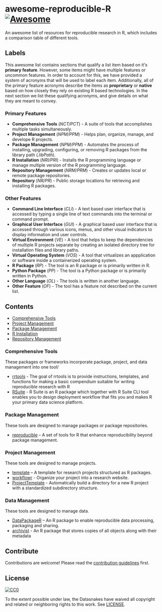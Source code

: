 # awesome-reproducible-R [![Awesome][awesome-badge]](https://github.com/sindresorhus/awesome)

An awesome list of resources for reproducible research in R, which includes a comparison table of different tools.

## Labels

This awesome list contains sections that qualify a list item based on it's __primary feature__.  However, some items might have multiple features or uncommon features.  In order to account for this, we have provided a system of acronyms that will be used to label each item.  Additionally, all of the primary feature acronyms describe the items as __proprietary__ or __native__ based on how closely they rely on existing R based technologies.  In the next section we list these qualifying acronyms, and give details on what they are meant to convey.

### Primary Features

* __Comprehensive Tools__ (_NCT/PCT_) - A suite of tools that accomplishes multiple tasks simultaneously.
* __Project Management__ (_NPM/PPM_) - Helps plan, organize, manage, and develope R projects.
* __Package Management__ (_NPM/PPM_) - Automates the process of installing, upgrading, configuring, or removing R packages from the library path (_.libPath_).
* __R Installation__ (_NRI/PRI_) - Installs the R programming language or manage multiple version of the R programming language.
* __Repository Management__ (_NRM/PRM_) - Creates or updates local or remote package repositories.
* __Repository__ (_NR/PR_) - Public storage locations for retrieving and installing R packages.


### Other Features

* __Command Line Interface__ (_CLI_) - A text based user interface that is accessed by typing a single line of text commands into the terminal or command prompt.
* __Graphical User Interface__ (_GUI_) - A graphical based user interface that is accessed through various icons, menus, and other visual indicators to display information and user controls.
* __Virtual Environment__ (_VE_) - A tool that helps to keep the dependencies of multiple R projects separate by creating an isolated directory tree for installation files and library paths.
* __Virtual Operating System__ (_VOS_) - A tool that virtualizes an appplication or software inside a containerized operating system.
* __R Package__ (_RP_) - The tool is an R package or is primarily written in R.
* __Python Package__ (_PP_) - The tool is a Python package or is primarily written in Python.
* __Other Language__ (_OL_) - The tools is written in another language.
* __Other Feature__ (_OF_) - The tool has a feature not described on the current list.

## Contents

- [Comprehensive Tools](#comprehensive-tools)
- [Project Management](#project-management)
- [Package Management](#package-management)
- [R Installation](#installation)
- [Repository Management](#repo-management)

### Comprehensive Tools

These packages or frameworks incorporate package, project, and data management into one tool/

- [rrtools](https://github.com/benmarwick/rrtools) - The goal of rrtools is to provide instructions, templates, and functions for making a basic compendium suitable for writing reproducible research with R
- [RSuite](https://rsuite.io) - R Suite is an R package which together with R Suite CLI tool enables you to design deployment workflow that fits you and makes R your primary data science platform.

### Package Management

These tools are designed to manage packages or package repositories.

- [reproducible](https://github.com/PredictiveEcology/reproducible) – A set of tools for R that enhance reproducibility beyond package management.

### Project Management

These tools are designed to manage projects.

- [template](https://github.com/Pakillo/template) – A template for research projects structured as R packages.
- [workflowr](https://github.com/jdblischak/workflowr) -  Organize your project into a research website.
- [ProjectTemplate](https://github.com/KentonWhite/ProjectTemplate) - Automatically build a directory for a new R project with a standardized subdirectory structure.

### Data Management

These tools are designed to manage data.

- [DataPackageR](https://github.com/ropensci/DataPackageR) – An R package to enable reproducible data processing, packaging and sharing.
- [archivist](https://github.com/pbiecek/archivist) - An R package that stores copies of all objects along with their metadata

## Contribute

Contributions are welcome! Please read the [contribution guidelines](CONTRIBUTING.md) first.

## License

[![CC0](http://mirrors.creativecommons.org/presskit/buttons/88x31/svg/cc-zero.svg)](https://creativecommons.org/publicdomain/zero/1.0/)

To the extent possible under law, the Datasnakes have waived all copyright
and related or neighboring rights to this work. See [LICENSE](LICENSE).

[awesome-badge]: https://cdn.rawgit.com/sindresorhus/awesome/d7305f38d29fed78fa85652e3a63e154dd8e8829/media/badge.svg
